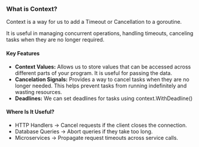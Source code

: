 ### What is Context?

Context is a way for us to add a Timeout or Cancellation to a goroutine.

It is useful in managing concurrent operations, handling timeouts, canceling tasks when they are no longer required.

#### Key Features

- **Context Values:** Allows us to store values that can be accessed across different parts of your program. It is useful for passing the data.
- **Cancelation Signals:** Provides a way to cancel tasks when they are no longer needed. This helps prevent tasks from running indefinitely and wasting resources.
- **Deadlines:** We can set deadlines for tasks using context.WithDeadline()

#### Where Is It Useful?

- HTTP Handlers → Cancel requests if the client closes the connection.
- Database Queries → Abort queries if they take too long.
- Microservices → Propagate request timeouts across service calls.
